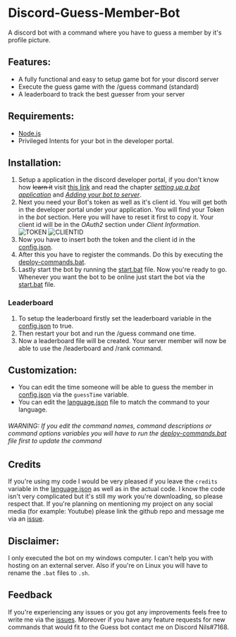 # Discord-Guess-Member-Bot
A discord bot with a command where you have to guess a member by it's profile picture.


## Features:
- A fully functional and easy to setup game bot for your discord server
- Execute the guess game with the /guess command (standard)
- A leaderboard to track the best guesser from your server


## Requirements:
- [Node.js](https://nodejs.org/en/download/)
- Privileged Intents for your bot in the developer portal.


## Installation:
1. Setup a application in the discord developer portal, if you don't know how ~~learn it~~ visit [this link][1] and read the chapter [*setting up a bot application*][2] and [*Adding your bot to server*][3].
2. Next you need your Bot's token as well as it's client id. You will get both in the developer portal under your application. You will find your Token in the *bot* section. Here you will have to reset it first to copy it. Your client id will be in the *OAuth2* section under *Client Information*.
![TOKEN][4] ![CLIENTID][5]
3. Now you have to insert both the token and the client id in the [config.json](../main/config.json).
4. After this you have to register the commands. Do this by executing the [deploy-commands.bat](../main/deploy-commands.bat).
5. Lastly start the bot by running the [start.bat](../main/start.bat) file. Now you're ready to go. Whenever you want the bot to be online just start the bot via the [start.bat](../main/start.bat) file.

### Leaderboard
1. To setup the leaderboard firstly set the leaderboard variable in the [config.json](../main/config.json) to true.
2. Then restart your bot and run the /guess command one time.
3. Now  a leaderboard file will be created. Your server member will now be able to use the /leaderboard and /rank command.


## Customization:
* You can edit the time someone will be able to guess the member in [config.json](../main/config.json) via the `guessTime` variable.
* You can edit the [language.json](../main/language.json) file to match the command to your language.
###### WARNING: If you edit the command names, command descriptions or command options variables you will have to run the [deploy-commands.bat](../main/deploy-commands.bat) file first to update the command


## Credits
If you're using my code I would be very pleased if you leave the `credits` variable in the [language.json](../main/language.json) as well as in the actual code. I know the code isn't very complicated but it's still my work you're downloading, so please respect that. If you're planning on mentioning my project on any social media (for example: Youtube) please link the github repo and message me via an [issue](../../issues).

## Disclaimer:
I only executed the bot on my windows computer. I can't help you with hosting on an external server. Also if you're on Linux you will have to rename the `.bat` files to `.sh`.


## Feedback
If you're experiencing any issues or you got any improvements feels free to write me via the [issues](../../issues). Moreover if you have any feature requests for new commands that would fit to the Guess bot contact me on Discord Nils#7168.




[1]: https://discordjs.guide/
[2]: https://discordjs.guide/preparations/setting-up-a-bot-application.html
[3]: https://discordjs.guide/preparations/adding-your-bot-to-servers.html
[4]: https://cloud.n1lzh.de/s/89RBEjy98tB7ZaJ/preview
[5]: https://cloud.n1lzh.de/s/YX2TQ5wRWoWtiCr/preview
